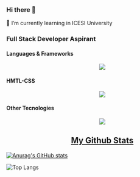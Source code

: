 ### Hi there 👋
🌱 I’m currently learning in ICESI University

### Full Stack Developer Aspirant

#### Languages & Frameworks

<p align="center">
  <a href="https://skillicons.dev">
    <img src="https://skillicons.dev/icons?i=js,py,cs,java,react,angular,vue,nextjs,nodejs,express,dotnet,django,nestjs" />
  </a>
</p>

#### HMTL-CSS
<p align="center">
  <a href="https://skillicons.dev">
    <img src="https://skillicons.dev/icons?i=html,tailwind,bootstrap,css" />
  </a>
</p>

#### Other Tecnologies

<p align="center">
  <a href="https://skillicons.dev">
    <img src="https://skillicons.dev/icons?i=github,mongodb,postgres,vercel,netlify" />
  </a>
</p>


<h2 align="center"><u>My Github Stats</u></h2>

[![Anurag's GitHub stats](https://github-readme-stats.vercel.app/api?username=GeorgeU2030&show_icons=true&theme=dark)](https://github.com/GeorgeU2030/github-readme-stats)

![Top Langs](https://github-readme-stats.vercel.app/api/top-langs/?username=GeorgeU2030&size_weight=0.5&count_weight=0.5&langs_count=8&layout=compact)

